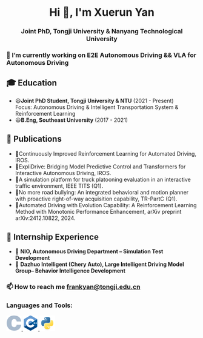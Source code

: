 <h1 align="center">Hi 👋, I'm Xuerun Yan</h1>
<h3 align="center">Joint PhD, Tongji University & Nanyang Technological University</h3>

### 🔭 I’m currently working on **E2E Autonomous Driving && VLA for Autonomous Driving**

## 🎓 Education
- 😃**Joint PhD Student, Tongji University & NTU** (2021 - Present)  
  Focus: Autonomous Driving & Intelligent Transportation System & Reinforcement Learning
- 😃**B.Eng, Southeast University** (2017 - 2021)

## 📄 Publications
- 📝Continuously Improved Reinforcement Learning for Automated Driving, IROS.
- 📝ExpliDrive: Bridging Model Predictive Control and Transformers for Interactive Autonomous Driving, IROS.
- 📝A simulation platform for truck platooning evaluation in an interactive traffic environment, IEEE TITS (Q1).
- 📝No more road bullying: An integrated behavioral and motion planner with proactive right-of-way acquisition capability, TR-PartC (Q1).
- 📝Automated Driving with Evolution Capability: A Reinforcement Learning Method with Monotonic Performance Enhancement, arXiv preprint arXiv:2412.10822, 2024.
  
## 💼 Internship Experience
- 🏢 **NIO, Autonomous Driving Department – Simulation Test Development**  
- 🏢 **Dazhuo Intelligent (Chery Auto), Large Intelligent Driving Model Group– Behavior Intelligence Development** 

### 📫 How to reach me **frankyan@tongji.edu.cn**

<h3 align="left">Languages and Tools:</h3>
<p align="left"> <a href="https://www.cprogramming.com/" target="_blank" rel="noreferrer"> <img src="https://raw.githubusercontent.com/devicons/devicon/master/icons/c/c-original.svg" alt="c" width="40" height="40"/> </a> <a href="https://www.w3schools.com/cpp/" target="_blank" rel="noreferrer"> <img src="https://raw.githubusercontent.com/devicons/devicon/master/icons/cplusplus/cplusplus-original.svg" alt="cplusplus" width="40" height="40"/> </a> <a href="https://www.python.org" target="_blank" rel="noreferrer"> <img src="https://raw.githubusercontent.com/devicons/devicon/master/icons/python/python-original.svg" alt="python" width="40" height="40"/> </a> </p>
